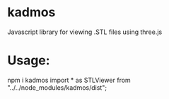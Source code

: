 # kadmos
Javascript library for viewing .STL files using three.js

# Usage:
npm i kadmos
import * as STLViewer from "../../node_modules/kadmos/dist";
